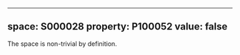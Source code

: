   ---
  space: S000028
  property: P100052
  value: false
  ---
  
  The space is non-trivial by definition.
